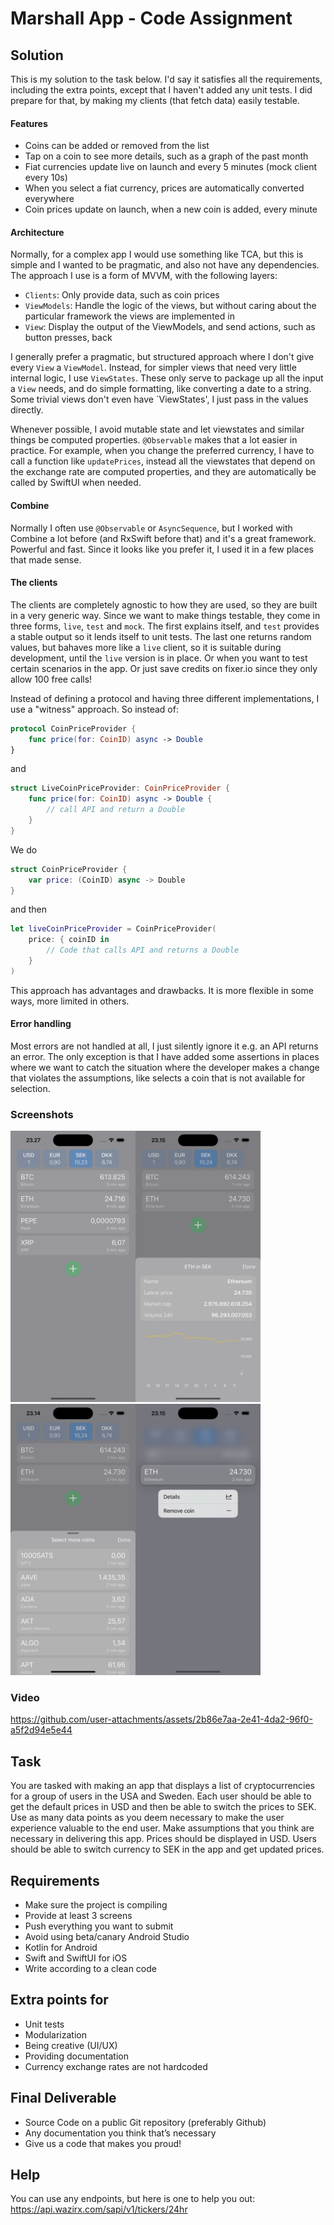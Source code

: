 # Marshall App - Code Assignment

## Solution

This is my solution to the task below. I'd say it satisfies all the requirements, including the extra points, except that I haven't added any unit tests. I did prepare for that, by making my clients (that fetch data) easily testable.

#### Features

- Coins can be added or removed from the list
- Tap on a coin to see more details, such as a graph of the past month
- Fiat currencies update live on launch and every 5 minutes (mock client every 10s)
- When you select a fiat currency, prices are automatically converted everywhere
- Coin prices update on launch, when a new coin is added, every minute

#### Architecture

Normally, for a complex app I would use something like TCA, but this is simple and I wanted to be pragmatic, and also not have any dependencies. The approach I use is a form of MVVM, with the following layers:

- `Clients`: Only provide data, such as coin prices
- `ViewModels`: Handle the logic of the views, but without caring about the particular framework the views are implemented in
- `View`: Display the output of the ViewModels, and send actions, such as button presses, back

I generally prefer a pragmatic, but structured approach where I don't give every `View` a `ViewModel`. Instead, for simpler views that need very little internal logic, I use `ViewStates`. These only serve to package up all the input a `View` needs, and do simple formatting, like converting a date to a string. Some trivial views don't even have `ViewStates', I just pass in the values directly.

Whenever possible, I avoid mutable state and let viewstates and similar things be computed properties. `@Observable` makes that a lot easier in practice. For example, when you change the preferred currency, I have to call a function like `updatePrices`, instead all the viewstates that depend on the exchange rate are computed properties, and they are automatically be called by SwiftUI when needed.  

#### Combine

Normally I often use `@Observable` or `AsyncSequence`, but I worked with Combine a lot before (and RxSwift before that) and it's a great framework. Powerful and fast. Since it looks like you prefer it, I used it in a few places that made sense.

#### The clients

The clients are completely agnostic to how they are used, so they are built in a very generic way. Since we want to make things testable, they come in three forms, `live`, `test` and `mock`. The first explains itself, and `test` provides a stable output so it lends itself to unit tests. The last one returns random values, but bahaves more like a `live` client, so it is suitable during development, until the `live` version is in place. Or when you want to test certain scenarios in the app. Or just save credits on fixer.io since they only allow 100 free calls!

Instead of defining a protocol and having three different implementations, I use a "witness" approach. So instead of:

```Swift
protocol CoinPriceProvider {
    func price(for: CoinID) async -> Double
}
```
and
```Swift
struct LiveCoinPriceProvider: CoinPriceProvider {
    func price(for: CoinID) async -> Double {
        // call API and return a Double
    }
}
```
We do
```Swift
struct CoinPriceProvider {
    var price: (CoinID) async -> Double
}
```
and then
```Swift
let liveCoinPriceProvider = CoinPriceProvider(
    price: { coinID in
        // Code that calls API and returns a Double
    }
)
```
This approach has advantages and drawbacks. It is more flexible in some ways, more limited in others.

#### Error handling

Most errors are not handled at all, I just silently ignore it e.g. an API returns an error. The only exception is that I have added some assertions in places where we want to catch the situation where the developer makes a change that violates the assumptions, like selects a coin that is not available for selection.

### Screenshots

<img src="CoinList.png" width="200"><img src="CoinDetails.png" width="200"><img src="AddingCoins.png" width="200"><img src="ContextMenu.png" width="200">

### Video

https://github.com/user-attachments/assets/2b86e7aa-2e41-4da2-96f0-a5f2d94e5e44

## Task
You are tasked with making an app that displays a list of cryptocurrencies for a group of users in the USA and Sweden. Each user should be able to get the default prices in USD and then be able to switch the prices to SEK. Use as many data points as you deem necessary to make the user experience valuable to the end user. Make assumptions that you think are necessary in delivering this app. Prices should be displayed in USD. Users should be able to switch currency to SEK in the app and get updated prices.

## Requirements
- Make sure the project is compiling
- Provide at least 3 screens
- Push everything you want to submit
- Avoid using beta/canary Android Studio
- Kotlin for Android
- Swift and SwiftUI for iOS
- Write according to a clean code

## Extra points for
- Unit tests
- Modularization
- Being creative (UI/UX)
- Providing documentation
- Currency exchange rates are not hardcoded

## Final Deliverable
- Source Code on a public Git repository (preferably Github)
- Any documentation you think that’s necessary
- Give us a code that makes you proud!

## Help
You can use any endpoints, but here is one to help you out: https://api.wazirx.com/sapi/v1/tickers/24hr

